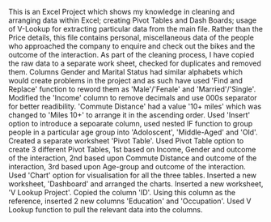 This is an Excel Project which shows my knowledge in cleaning and arranging data within Excel; creating Pivot Tables and Dash Boards; usage of V-Lookup for extracting particular data from the main file.
Rather than the Price details, this file contains personal, miscellaneous data of the people who approached the company to enquire and check out the bikes and the outcome of the interaction.
As part of the cleaning process, I have copied the raw data to a separate work sheet, checked for duplicates and removed them. Columns Gender and Marital Status had similar alphabets which would create problems in the project and as such have used 'Find and Replace' function to reword them as 'Male'/'Fenale' and 'Married'/'Single'. Modified the 'Income' column to remove decimals and use 000s separator for better readibility. 'Commute Distance' had a value '10+ miles' which was changed to 'Miles 10+' to arrange it in the ascending order. Used 'Insert' option to introduce a sepoarate column, used nested IF function to group people in a particular age group into 'Adoloscent', 'Middle-Aged' and 'Old'. 
Created a separate worksheet 'Pivot Table'. Used Pivot Table option to create 3 different Pivot Tables, 1st based on Income, Gender and outcome of the interaction, 2nd based upon Commute Distance and outcome of the interaction, 3rd based upon Age-group and outcome of the interaction. Used 'Chart' option for visualisation for all the three tables.
Inserted a new worksheet, 'Dashboard' and arranged the charts.
Inserted a new worksheet, 'V Lookup Project'. Copied the column 'ID'. Using this column as the reference, inserted 2 new columns 'Education' and 'Occupation'. Used V Lookup function to pull the relevant data into the columns.
